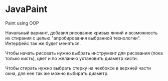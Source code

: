 # JavaPaint
Paint using OOP

Начальный вариант, добавил рисование кривых линий и возможность их стирания с целью "апробирования выбранной технологии". 
Интерфейс так же будет меняться.

Чтобы начать рисовать нужно выбрать инструмент для рисования (пока только кисть),
цвет и по желанию установить диаметр кисти.

Чтобы стирать нужно выбрать стерку на чекбоксе в верхней части окна, 
для нее так же можно выбирать диаметр.